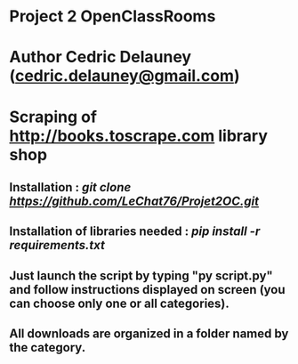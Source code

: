 # Project 2 OpenClassRooms
# Author Cedric Delauney (cedric.delauney@gmail.com)
# Scraping of http://books.toscrape.com library shop

## **Installation :** *git clone https://github.com/LeChat76/Projet2OC.git*
## **Installation of libraries needed :** *pip install -r requirements.txt*

## Just launch the script by typing "py script.py" and follow instructions displayed on screen (you can choose only one or all categories).
## All downloads are organized in a folder named by the category. 


